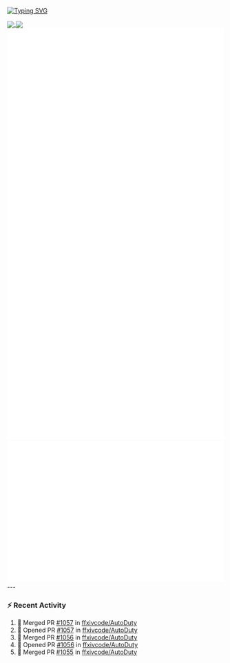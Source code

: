 [![Typing SVG](https://readme-typing-svg.demolab.com?font=Fira+Code&duration=1000&pause=1000&multiline=true&repeat=false&width=435&lines=Simon+Latusek+%7C+Gameplay+Engineer)](https://git.io/typing-svg)

<a href="https://github.com/anuraghazra/github-readme-stats">
  <img height=200 align="center" src="https://github-readme-stats.vercel.app/api?username=erdelf&theme=radical" />
</a>
<a href="https://github.com/anuraghazra/convoychat">
  <img height=200 align="center" src="https://streak-stats.demolab.com?user=erdelf&theme=radical&mode=weekly" />
</a>

<picture>
  <img src="/github-metrics.svg" alt="Metrics">
</picture>

<picture>
  <img src="/github-metrics-achievements.svg" alt="Achievements">
</picture>
---

### :zap: Recent Activity
<!--START_SECTION:activity-->
1. 🎉 Merged PR [#1057](https://github.com/ffxivcode/AutoDuty/pull/1057) in [ffxivcode/AutoDuty](https://github.com/ffxivcode/AutoDuty)
2. 💪 Opened PR [#1057](https://github.com/ffxivcode/AutoDuty/pull/1057) in [ffxivcode/AutoDuty](https://github.com/ffxivcode/AutoDuty)
3. 🎉 Merged PR [#1056](https://github.com/ffxivcode/AutoDuty/pull/1056) in [ffxivcode/AutoDuty](https://github.com/ffxivcode/AutoDuty)
4. 💪 Opened PR [#1056](https://github.com/ffxivcode/AutoDuty/pull/1056) in [ffxivcode/AutoDuty](https://github.com/ffxivcode/AutoDuty)
5. 🎉 Merged PR [#1055](https://github.com/ffxivcode/AutoDuty/pull/1055) in [ffxivcode/AutoDuty](https://github.com/ffxivcode/AutoDuty)
<!--END_SECTION:activity-->

<!--
**erdelf/erdelf** is a ✨ _special_ ✨ repository because its `README.md` (this file) appears on your GitHub profile.

Here are some ideas to get you started:

- 🔭 I’m currently working on ...
- 🌱 I’m currently learning ...
- 👯 I’m looking to collaborate on ...
- 🤔 I’m looking for help with ...
- 💬 Ask me about ...
- 📫 How to reach me: ...
- 😄 Pronouns: ...
- ⚡ Fun fact: ...
-->
